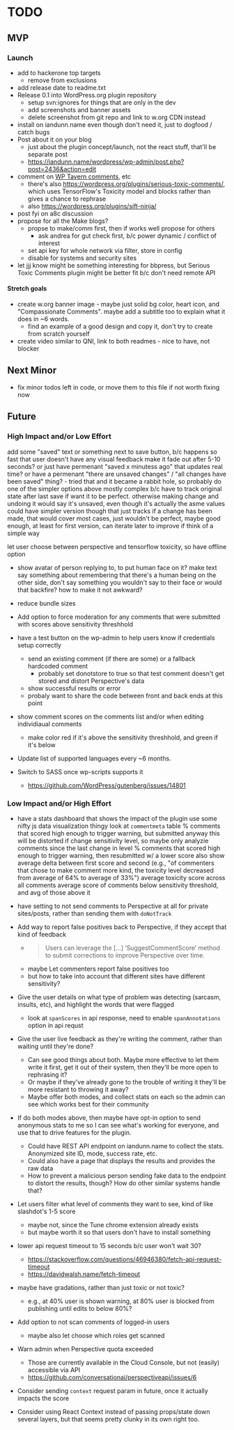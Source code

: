 # TODO

## MVP


### Launch

* add to hackerone top targets
	* remove from exclusions
* add release date to readme.txt
* Release 0.1 into WordPress.org plugin repository
	* setup svn:ignores for things that are only in the dev
	* add screenshots and banner assets
	* delete screenshot from git repo and link to w.org CDN instead
* install on iandunn.name even though don't need it, just to dogfood / catch bugs
* Post about it on your blog
	* just about the plugin concept/launch, not the react stuff, that'll be separate post
	* https://iandunn.name/wordpress/wp-admin/post.php?post=2436&action=edit
* comment on [WP Tavern comments](https://wptavern.com/googles-new-perspective-project-filters-online-comments-based-on-toxicity), etc
	* there's also https://wordpress.org/plugins/serious-toxic-comments/, which uses TensorFlow's Toxicity model and blocks rather than gives a chance to rephrase
	* also https://wordpress.org/plugins/sift-ninja/
* post fyi on a8c discussion
* propose for all the Make blogs?
	* propse to make/comm first, then if works well propose for others
		* ask andrea for gut check first, b/c power dynamic / conflict of interest
	* set api key for whole network via filter, store in config
	* disable for systems and security sites
* let jjj know might be something interesting for bbpress, but Serious Toxic Comments plugin might be better fit b/c don't need remote API

#### Stretch goals

* create w.org banner image - maybe just solid bg color, heart icon, and "Compassionate Comments". maybe add a subtitle too to explain what it does in ~6 words.
	* find an example of a good design and copy it, don't try to create from scratch yourself
* create video similar to QNI, link to both readmes - nice to have, not blocker



## Next Minor

* fix minor todos left in code, or move them to this file if not worth fixing now


## Future

### High Impact and/or Low Effort

add some "saved" text or something next to save button, b/c happens so fast that user doesn't have any visual feedback
	make it fade out after 5-10 seconds?
	or just have permenant "saved x minutess ago" that updates real time?
	or have a permenant "there are unsaved changes" / "all changes have been saved" thing? - tried that and it became a rabbit hole, so probably do one of the simpler options above
		mostly complex b/c have to track original state after last save if want it to be perfect.
			otherwise making change and undoing it would say it's unsaved, even though it's actually the asme values
			could have simpler version though that just tracks if a change has been made, that would cover most cases, just wouldn't be perfect, maybe good enough, at least for first version, can iterate later to improve if think of a simple way

let user choose between perspective and tensorflow toxicity, so have offline option

* show avatar of person replying to, to put human face on it?
	make text say something about remembering that there's a human being on the other side, don't say something you wouldn't say to their face
	or would that backfire? how to make it not awkward?

* reduce bundle sizes

* Add option to force moderation for any comments that were submitted with scores above sensitivity threshhold

* have a test button on the wp-admin to help users know if credentials setup correctly
	* send an existing comment (if there are some) or a fallback hardcoded comment
		* probably set donotstore to true so that test comment doesn't get stored and distort Perspective's data
	* show successful results or error
	* probaly want to share the code between front and back ends at this point

* show comment scores on the comments list and/or when editing individiaual comments
	* make color red if it's above the sensitivity threshhold, and green if it's below

* Update list of supported languages every ~6 months.

* Switch to SASS once wp-scripts supports it
	* https://github.com/WordPress/gutenberg/issues/14801


### Low Impact and/or High Effort

* have a stats dashboard that shows the impact of the plugin
	use some nifty js data visualization thingy
	look at `commentmeta` table
		% comments that scored high enough to trigger warning, but submitted anyway
			this will be distorted if change sensitivity level, so maybe only analyzie comments since the last change in level
		% comments that scored high enough to trigger warning, then resubmitted w/ a lower score
			also show average delta between first score and second (e.g., "of commenters that chose to make comment more kind, the toxicity level decreased from average of 64% to average of 33%")
	average toxicity score across all comments
	average score of comments below sensitivity threshold, and avg of those above it

* have setting to not send comments to Perspective at all for private sites/posts, rather than sending them with `doNotTrack`

* Add way to report false positives back to Perspective, if they accept that kind of feedback
	* > Users can leverage the [...] ‘SuggestCommentScore’ method to submit corrections to improve Perspective over time.
	* maybe Let commenters report false positives too
	* but how to take into account that different sites have different sensitivity?

* Give the user details on what type of problem was detecting (sarcasm, insults, etc), and highlight the words that were flagged
	* look at `spanScores` in api response, need to enable `spanAnnotations` option in api requst

* Give the user live feedback as they're writing the comment, rather than waiting until they're done?
	* Can see good things about both. Maybe more effective to let them write it first, get it out of their system, then they'll be more open to rephrasing it?
	* Or maybe if they've already gone to the trouble of writing it they'll be more resistant to throwing it away?
	* Maybe offer both modes, and collect stats on each so the admin can see which works best for their community
* If do both modes above, then maybe have opt-in option to send anonymous stats to me so I can see what's working for everyone, and use that to drive features for the plugin.
	* Could have REST API endpoint on iandunn.name to collect the stats. Anonymized site ID, mode, success rate, etc.
	* Could also have a page that displays the results and provides the raw data
	* How to prevent a malicious person sending fake data to the endpoint to distort the results, though? How do other similar systems handle that?

* Let users filter what level of comments they want to see, kind of like slashdot's 1-5 score
	* maybe not, since the Tune chrome extension already exists
	* but maybe worth it so that users don't have to install something

* lower api request timeout to 15 seconds b/c user won't wait 30?
	* https://stackoverflow.com/questions/46946380/fetch-api-request-timeout
	* https://davidwalsh.name/fetch-timeout

* maybe have gradations, rather than just toxic or not toxic?
	* e.g., at 40% user is shown warning, at 80% user is blocked from publishing until edits to below 80%?

* Add option to not scan comments of logged-in users
	* maybe also let choose which roles get scanned

* Warn admin when Perspective quota exceeded
	* Those are currently available in the Cloud Console, but not (easily) accessible via API
	* https://github.com/conversationai/perspectiveapi/issues/6

* Consider sending `context` request param in future, once it actually impacts the score

* Consider using React Context instead of passing props/state down several layers, but that seems pretty clunky in its own right too.
